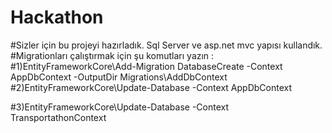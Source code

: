 # Hackathon                                                                               
#Sizler için bu projeyi hazırladık. Sql Server ve asp.net mvc yapısı kullandık.
#Migrationları çalıştırmak için şu komutları yazın :                                             
#1)EntityFrameworkCore\Add-Migration DatabaseCreate -Context AppDbContext -OutputDir Migrations\AddDbContext
#2)EntityFrameworkCore\Update-Database -Context AppDbContext                                                       

#3)EntityFrameworkCore\Update-Database -Context TransportathonContext
